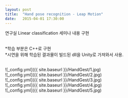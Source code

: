 ```yaml
---
layout: post
title:  "Hand pose recognition - Leap Motion"
date:   2015-04-01 17:30:00
---
```

연구실 Linear classification 세미나 내용 구현<br>

<br>*학습 부분은 C++로 구현
<br>*시연을 위해 학습된 결과물이 빌드된 dll을 Unity로 가져와서 사용.

<br>
![_config.yml]({{ site.baseurl }}/HandGest/1.jpg)<br>
![_config.yml]({{ site.baseurl }}/HandGest/2.jpg)<br>
![_config.yml]({{ site.baseurl }}/HandGest/3.jpg)<br>
![_config.yml]({{ site.baseurl }}/HandGest/4.jpg)<br>
![_config.yml]({{ site.baseurl }}/HandGest/5.jpg)<br>
